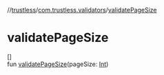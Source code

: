 //[trustless](../../index.md)/[com.trustless.validators](index.md)/[validatePageSize](validate-page-size.md)

# validatePageSize

[]\
fun [validatePageSize](validate-page-size.md)(pageSize: [Int](https://kotlinlang.org/api/latest/jvm/stdlib/kotlin/-int/index.html))
